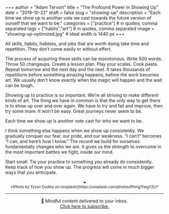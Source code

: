 +++
author = "Adam Tervort"
title = "The Profound Power in Showing Up"
date = "2019-10-22"
draft = false
slug = "showing-up"
description = "Each time we show up is another vote we cast towards the future version of ourself that we want to be."
categories = ["practice"] # in quotes, comma separated
tags = ["habits","art"] # in quotes, comma separated
image = "showing-up-optimized.jpg" # ideal width is 1440 px
+++

All skills, habits, hobbies, and jobs that are worth doing take time and repetition. They don’t come easily or without effort.

The process of acquiring these skills can be monotonous. Write 500 words. Throw 50 changeups. Create a lesson plan. Play your scales. Cook pasta. Repeat tomorrow and the next day and the next. It takes thousands of repetitions before something amazing happens, before the work becomes art. We usually don’t know exactly when the magic will happen and the wait can be tough.

Showing up to practice is so important. We’re all striving to make different kinds of art. The thing we have in common is that the only way to get there is to show up over and over again. We have to try and fail and improve, then try some more. It won’t be easy. Great journeys never seem to be. 

Each time we show up is another vote cast for who we want to be.

I think something else happens when we show up consistently. We gradually conquer our fear, our pride, and our weakness. “I can’t” becomes “I can, and here’s how I know.” The record we build for ourselves fundamentally changes who we are. It gives us the strength to overcome in the most important battles we fight, inside our mind.

Start small. Tie your practice to something you already do consistently. Keep track of how you show up. The progress will come in much bigger ways that you anticipate. 

<center>❧</center>
<center><small> *[Photo by Tyson Dudley on Unsplash](https://unsplash.com/photos/Phmg7twgYZc)* </small>

---

📨 Mindful content delivered to your inbox. <br>[Click here to subscribe.](https://mailchi.mp/269014a38d08/adamtervort)</center>